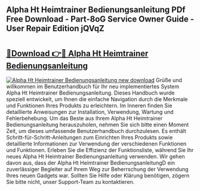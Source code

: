 ## Alpha Ht Heimtrainer Bedienungsanleitung PDf Free Download - Part-8oG Service Owner Guide - User Repair Edition jQVqZ

# <h2><a href="http://df0cd56.blite.top/?on=Alpha+Ht+Heimtrainer+Bedienungsanleitung">🔗Download 👉🔴 Alpha Ht Heimtrainer Bedienungsanleitung</a></h2>

[![Alpha Ht Heimtrainer Bedienungsanleitung new download](https://i.imgur.com/lujVjoI.png)](http://df0cd56.blite.top/?on=Alpha+Ht+Heimtrainer+Bedienungsanleitung)
Grüße und willkommen im Benutzerhandbuch für Ihr neu implementiertes System Alpha Ht Heimtrainer Bedienungsanleitung. Dieses Handbuch wurde speziell entwickelt, um Ihnen die einfache Navigation durch die Merkmale und Funktionen Ihres Produkts zu erleichtern. Im Inneren finden Sie detaillierte Anweisungen zur Installation, Verwendung, Wartung und Fehlerbehebung. Um das Beste aus Ihrem Alpha Ht Heimtrainer Bedienungsanleitung herauszuholen, nehmen Sie sich bitte einen Moment Zeit, um dieses umfassende Benutzerhandbuch durchzulesen. Es enthält Schritt-für-Schritt-Anleitungen zum Einrichten Ihres Produkts sowie detaillierte Informationen zur Verwendung der verschiedenen Funktionen und Funktionen. Erleben Sie die Effizienz der Funktionsliste, während Sie Ihr neues Alpha Ht Heimtrainer Bedienungsanleitung verwenden. Wir gehen davon aus, dass der Alpha Ht Heimtrainer BedienungsanleitungD ein zuverlässiger Begleiter auf Ihrem Weg zur Beherrschung der Verwendung Ihres neuen Gadgets war. Sollten Sie Hilfe oder Klärung benötigen, zögern Sie bitte nicht, unser Support-Team zu kontaktieren.
